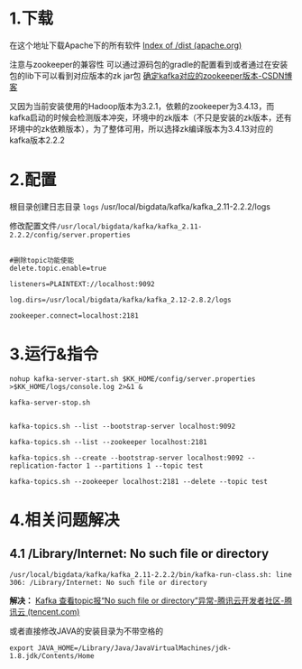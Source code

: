 
# 1.下载

在这个地址下载Apache下的所有软件
[Index of /dist (apache.org)](http://archive.apache.org/dist/)

注意与zookeeper的兼容性
可以通过源码包的gradle的配置看到或者通过在安装包的lib下可以看到对应版本的zk jar包
[确定kafka对应的zookeeper版本-CSDN博客](https://blog.csdn.net/dkz97/article/details/128282225?spm=1001.2101.3001.6650.1&utm_medium=distribute.pc_relevant.none-task-blog-2%7Edefault%7ECTRLIST%7ERate-1-128282225-blog-129577371.235%5Ev36%5Epc_relevant_anti_vip&depth_1-utm_source=distribute.pc_relevant.none-task-blog-2%7Edefault%7ECTRLIST%7ERate-1-128282225-blog-129577371.235%5Ev36%5Epc_relevant_anti_vip&utm_relevant_index=2)

又因为当前安装使用的Hadoop版本为3.2.1，依赖的zookeeper为3.4.13，而kafka启动的时候会检测版本冲突，环境中的zk版本（不只是安装的zk版本，还有环境中的zk依赖版本），为了整体可用，所以选择zk编译版本为3.4.13对应的kafka版本2.2.2


# 2.配置

根目录创建日志目录 `logs`  /usr/local/bigdata/kafka/kafka_2.11-2.2.2/logs

修改配置文件`/usr/local/bigdata/kafka/kafka_2.11-2.2.2/config/server.properties`

```properties

#删除topic功能使能
delete.topic.enable=true

listeners=PLAINTEXT://localhost:9092

log.dirs=/usr/local/bigdata/kafka/kafka_2.12-2.8.2/logs

zookeeper.connect=localhost:2181

```

# 3.运行&指令

```shell
nohup kafka-server-start.sh $KK_HOME/config/server.properties >$KK_HOME/logs/console.log 2>&1 &

kafka-server-stop.sh


kafka-topics.sh --list --bootstrap-server localhost:9092

kafka-topics.sh --list --zookeeper localhost:2181

kafka-topics.sh --create --bootstrap-server localhost:9092 --replication-factor 1 --partitions 1 --topic test

kafka-topics.sh --zookeeper localhost:2181 --delete --topic test
```



# 4.相关问题解决

## 4.1 /Library/Internet: No such file or directory

```log
/usr/local/bigdata/kafka/kafka_2.11-2.2.2/bin/kafka-run-class.sh: line 306: /Library/Internet: No such file or directory
```

**解决：**
[Kafka 查看topic报“No such file or directory”异常-腾讯云开发者社区-腾讯云 (tencent.com)](https://cloud.tencent.com/developer/article/1991367)

或者直接修改JAVA的安装目录为不带空格的

```
export JAVA_HOME=/Library/Java/JavaVirtualMachines/jdk-1.8.jdk/Contents/Home
```
